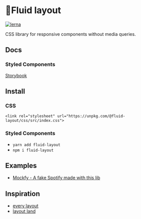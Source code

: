# 🌊Fluid layout
[![lerna](https://img.shields.io/badge/maintained%20with-lerna-cc00ff.svg)](https://lerna.js.org/)

CSS library for responsive components without media queries. 

## Docs

### Styled Components

[Storybook](https://fluid-layout.netlify.app/index.html)

## Install 

### CSS
`<link rel="stylesheet" url="https://unpkg.com/@fluid-layout/css/src/index.css">`

### Styled Components
- `yarn add fluid-layout`
- `npm i fluid-layout`

## Examples

- [Mockfy - A fake Spotify made with this lib](https://glitch.com/~mockfy)

## Inspiration
- [every layout](https://every-layout.dev/)
- [layout land](https://www.youtube.com/channel/UC7TizprGknbDalbHplROtag)
